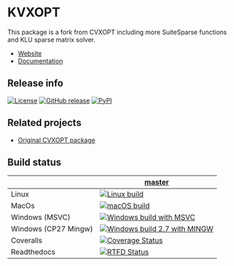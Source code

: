 KVXOPT
======

This package is a fork from CVXOPT including more SuiteSparse functions and KLU
sparse matrix solver.


* [Website](https://sanurielf.github.io/kvxopt/)
* [Documentation](https://sanurielf.github.io/kvxopt/userguide/index.html)



Release info
------------

[![License](https://img.shields.io/badge/license-GPL3-blue.svg)](https://www.gnu.org/licenses/gpl-3.0.en.html) 
[![GitHub release](https://img.shields.io/github/release/sanurielf/kvxopt.svg)](https://github.com/sanurielf/kvxopt/releases/latest)
[![PyPI](https://img.shields.io/pypi/v/kvxopt.svg)](https://pypi.python.org/pypi/kvxopt)


Related projects
----------------

* [Original CVXOPT package](https://github.com/cvxopt/cvxopt)


Build status
------------


|             | [master](https://github.com/sanurielf/cvxopt/tree/master) |
|-------------|--------|
| Linux | [![Linux build](https://github.com/sanurielf/kvxopt/workflows/Linux%20build/badge.svg?branch=master)](https://github.com/sanurielf/kvxopt/actions)| 
| MacOs | [![macOS build](https://github.com/sanurielf/kvxopt/workflows/macOS%20build/badge.svg?branch=master)](https://github.com/sanurielf/kvxopt/actions)| 
| Windows (MSVC)| [![Windows build with MSVC](https://github.com/sanurielf/kvxopt/workflows/Windows%20build%20with%20MSVC/badge.svg?branch=master)](https://github.com/sanurielf/kvxopt/actions)| 
| Windows (CP27 Mingw)| [![Windows build 2.7 with MINGW](https://github.com/sanurielf/kvxopt/workflows/Windows%20build%202.7%20with%20MINGW/badge.svg?branch=master)](https://github.com/sanurielf/kvxopt/actions)| 
| Coveralls   |  [![Coverage Status](https://coveralls.io/repos/github/sanurielf/cvxopt/badge.svg?branch=master)](https://coveralls.io/github/sanurielf/cvxopt?branch=master)   |
| Readthedocs | [![RTFD Status](https://readthedocs.org/projects/cvxopt/badge/?version=latest)](http://cvxopt.readthedocs.io/en/latest/?badge=latest) |
